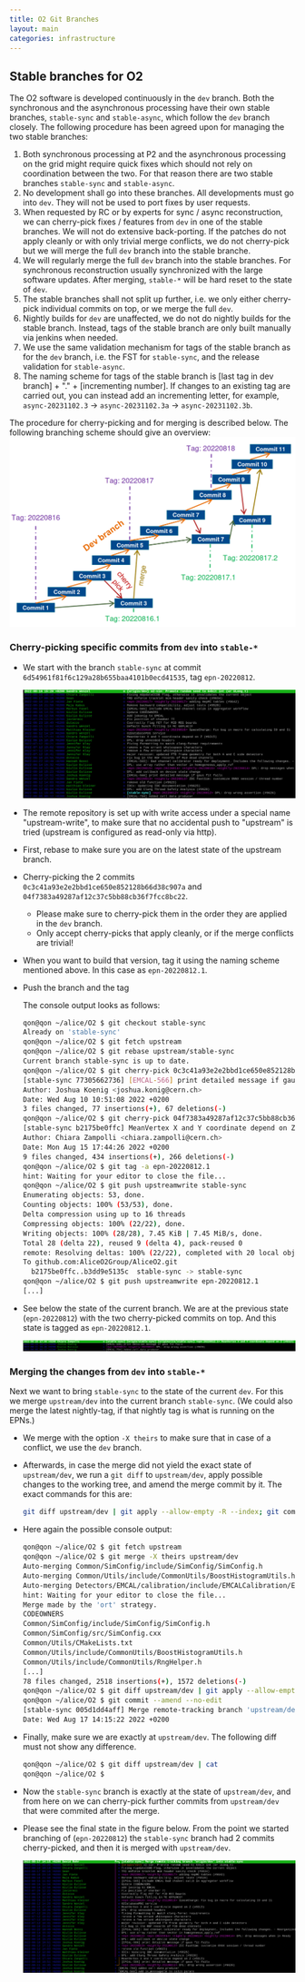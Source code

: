 ```yaml
---
title: O2 Git Branches
layout: main
categories: infrastructure
---
```


## Stable branches for O2

The O2 software is developed continuously in the `dev` branch. Both the synchronous and the asynchronous processing have their own stable branches, `stable-sync` and `stable-async`, which follow the `dev` branch closely. The following procedure has been agreed upon for managing the two stable branches:

1. Both synchronous processing at P2 and the asynchronous processing on the grid might require quick fixes which should not rely on coordination between the two. For that reason there are two stable branches `stable-sync` and `stable-async`.
2. No development shall go into these branches. All developments must go into `dev`. They will not be used to port fixes by user requests.
3. When requested by RC or by experts for sync / async reconstruction, we can cherry-pick fixes / features from `dev` in one of the stable branches. We will not do extensive back-porting. If the patches do not apply cleanly or with only trivial merge conflicts, we do not cherry-pick but we will merge the full `dev` branch into the stable branche.
4. We will regularly merge the full `dev` branch into the stable branches. For synchronous reconstruction usually synchronized with the large software updates. After merging, `stable-*` will be hard reset to the state of `dev`.
5. The stable branches shall not split up further, i.e. we only either cherry-pick individual commits on top, or we merge the full `dev`.
6. Nightly builds for `dev` are unaffected, we do not do nightly builds for the stable branch. Instead, tags of the stable branch are only built manually via jenkins when needed.
7. We use the same validation mechanism for tags of the stable branch as for the `dev` branch, i.e. the FST for `stable-sync`, and the release validation for `stable-async`.
8. The naming scheme for tags of the stable branch is [last tag in dev branch] + "." + [incrementing number].
   If changes to an existing tag are carried out, you can instead add an incrementing letter, for example, `async-20231102.3` -> `async-20231102.3a` -> `async-20231102.3b`.


The procedure for cherry-picking and for merging is described below. The following branching scheme should give an overview:
![Overview](images/branching-scheme.png)

### Cherry-picking specific commits from `dev` into `stable-*`


- We start with the branch `stable-sync` at commit `6d54961f81f6c129a28b655baa4101b0ecd41535`, tag `epn-20220812`.

  ![Starting point](images/branching-screenshot1.png)

- The remote repository is set up with write access under a special name "upstream-write", to make sure that no accidental push to "upstream" is tried (upstream is configured as read-only via http).
- First, rebase to make sure you are on the latest state of the upstream branch.
- Cherry-picking the 2 commits `0c3c41a93e2e2bbd1ce650e852128b66d38c907a` and `04f7383a49287af12c37c5bb88cb36f7fcc8bc22`.
  - Please make sure to cherry-pick them in the order they are applied in the `dev` branch.
  - Only accept cherry-picks that apply cleanly, or if the merge conflicts are trivial!
- When you want to build that version, tag it using the naming scheme mentioned above. In this case as `epn-20220812.1`.
- Push the branch and the tag

  The console output looks as follows:

  ```bash
  qon@qon ~/alice/O2 $ git checkout stable-sync
  Already on 'stable-sync'
  qon@qon ~/alice/O2 $ git fetch upstream
  qon@qon ~/alice/O2 $ git rebase upstream/stable-sync
  Current branch stable-sync is up to date.
  qon@qon ~/alice/O2 $ git cherry-pick 0c3c41a93e2e2bbd1ce650e852128b66d38c907a
  [stable-sync 77305662736] [EMCAL-566] print detailed message if gaus fit fails
  Author: Joshua Koenig <joshua.konig@cern.ch>
  Date: Wed Aug 10 10:51:08 2022 +0200
  3 files changed, 77 insertions(+), 67 deletions(-)
  qon@qon ~/alice/O2 $ git cherry-pick 04f7383a49287af12c37c5bb88cb36f7fcc8bc22
  [stable-sync b2175be0ffc] MeanVertex X and Y coordinate depend on Z (#9315)
  Author: Chiara Zampolli <chiara.zampolli@cern.ch>
  Date: Mon Aug 15 17:44:26 2022 +0200
  9 files changed, 434 insertions(+), 266 deletions(-)
  qon@qon ~/alice/O2 $ git tag -a epn-20220812.1
  hint: Waiting for your editor to close the file...
  qon@qon ~/alice/O2 $ git push upstreamwrite stable-sync
  Enumerating objects: 53, done.
  Counting objects: 100% (53/53), done.
  Delta compression using up to 16 threads
  Compressing objects: 100% (22/22), done.
  Writing objects: 100% (28/28), 7.45 KiB | 7.45 MiB/s, done.
  Total 28 (delta 22), reused 9 (delta 4), pack-reused 0
  remote: Resolving deltas: 100% (22/22), completed with 20 local objects.
  To github.com:AliceO2Group/AliceO2.git
    b2175be0ffc..b3dd9e5135c  stable-sync -> stable-sync
  qon@qon ~/alice/O2 $ git push upstreamwrite epn-20220812.1
  [...]
  ```

- See below the state of the current branch. We are at the previous state (`epn-20220812`) with the two cherry-picked commits on top. And this state is tagged as `epn-20220812.1`.

  ![After picking](images/branching-screenshot2.png)

### Merging the changes from `dev` into `stable-*`

Next we want to bring `stable-sync` to the state of the current `dev`. For this we merge `upstream/dev` into the current branch `stable-sync`. (We could also merge the latest nightly-tag, if that nightly tag is what is running on the EPNs.)
- We merge with the option `-X theirs` to make sure that in case of a conflict, we use the `dev` branch.
- Afterwards, in case the merge did not yield the exact state of `upstream/dev`, we run a `git diff` to `upstream/dev`, apply possible changes to the working tree, and amend the merge commit by it. The exact commands for this are:

  ```bash
  git diff upstream/dev | git apply --allow-empty -R --index; git commit --amend --no-edit
  ```

- Here again the possible console output:

  ```bash
  qon@qon ~/alice/O2 $ git fetch upstream
  qon@qon ~/alice/O2 $ git merge -X theirs upstream/dev
  Auto-merging Common/SimConfig/include/SimConfig/SimConfig.h
  Auto-merging Common/Utils/include/CommonUtils/BoostHistogramUtils.h
  Auto-merging Detectors/EMCAL/calibration/include/EMCALCalibration/EMCALCalibExtractor.h
  hint: Waiting for your editor to close the file...
  Merge made by the 'ort' strategy.
  CODEOWNERS                                                                     |    4 +-
  Common/SimConfig/include/SimConfig/SimConfig.h                                 |    6 +-
  Common/SimConfig/src/SimConfig.cxx                                             |    6 +-
  Common/Utils/CMakeLists.txt                                                    |    2 +-
  Common/Utils/include/CommonUtils/BoostHistogramUtils.h                         |  142 +++++++++++++++++++++++++++++++-
  Common/Utils/include/CommonUtils/RngHelper.h                                   |    6 +-
  [...]
  78 files changed, 2518 insertions(+), 1572 deletions(-)
  qon@qon ~/alice/O2 $ git diff upstream/dev | git apply --allow-empty -R --index
  qon@qon ~/alice/O2 $ git commit --amend --no-edit
  [stable-sync 005d1dd4aff] Merge remote-tracking branch 'upstream/dev' into stable-sync
  Date: Wed Aug 17 14:15:22 2022 +0200
  ```

- Finally, make sure we are exactly at `upstream/dev`. The following diff must not show any difference.

  ```bash
  qon@qon ~/alice/O2 $ git diff upstream/dev | cat
  qon@qon ~/alice/O2 $
  ```

- Now the `stable-sync` branch is exactly at the state of `upstream/dev`, and from here on we can cherry-pick further commits from `upstream/dev` that were commited after the merge.

- Please see the final state in the figure below. From the point we started branching of (`epn-20220812`) the `stable-sync` branch had 2 commits cherry-picked, and then it is merged with `upstream/dev`.

  ![After merging](images/branching-screenshot3.png)
